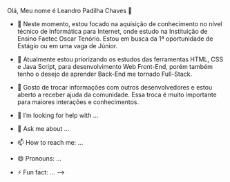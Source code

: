 Olá, Meu nome é Leandro Padilha Chaves 👋

- 🔭 Neste momento, estou focado na aquisição de conhecimento no nível técnico de Informática para Internet, onde estudo na Instituição de Ensino Faetec Oscar Tenório. Estou em busca da 1ª oportunidade de Estágio ou em uma vaga de Júnior.
  
- 🌱 Atualmente estou priorizando os estudos das ferramentas HTML, CSS e Java Script, para desenvolvimento Web Front-End, porém também tenho o desejo de aprender Back-End me tornado Full-Stack.
  
- 👯 Gosto de trocar informações com outros desenvolvedores e estou aberto a receber ajuda da comunidade. Essa troca é muito importante para maiores interações e conhecimentos.





- 🤔 I’m looking for help with ...
- 💬 Ask me about ...
- 📫 How to reach me: ...
- 😄 Pronouns: ...
- ⚡ Fun fact: ...
-->
